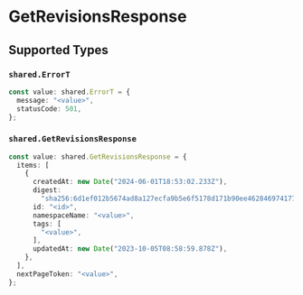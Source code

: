 # GetRevisionsResponse


## Supported Types

### `shared.ErrorT`

```typescript
const value: shared.ErrorT = {
  message: "<value>",
  statusCode: 501,
};
```

### `shared.GetRevisionsResponse`

```typescript
const value: shared.GetRevisionsResponse = {
  items: [
    {
      createdAt: new Date("2024-06-01T18:53:02.233Z"),
      digest:
        "sha256:6d1ef012b5674ad8a127ecfa9b5e6f5178d171b90ee462846974177fd9bdd39f",
      id: "<id>",
      namespaceName: "<value>",
      tags: [
        "<value>",
      ],
      updatedAt: new Date("2023-10-05T08:58:59.878Z"),
    },
  ],
  nextPageToken: "<value>",
};
```

